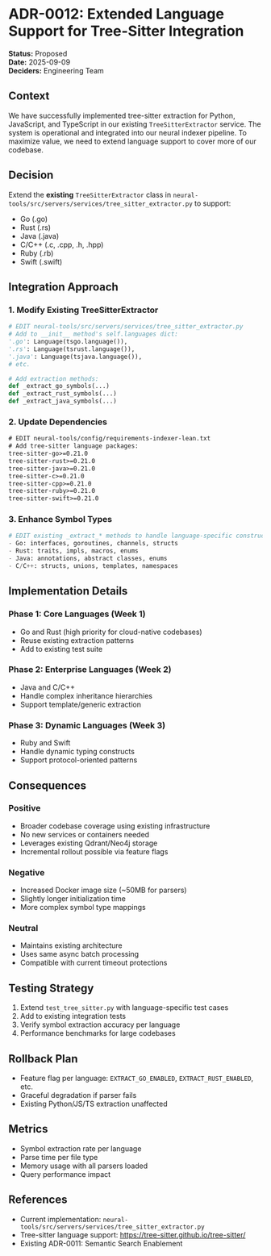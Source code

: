 # ADR-0012: Extended Language Support for Tree-Sitter Integration

**Status:** Proposed  
**Date:** 2025-09-09  
**Deciders:** Engineering Team  

## Context

We have successfully implemented tree-sitter extraction for Python, JavaScript, and TypeScript in our existing `TreeSitterExtractor` service. The system is operational and integrated into our neural indexer pipeline. To maximize value, we need to extend language support to cover more of our codebase.

## Decision

Extend the **existing** `TreeSitterExtractor` class in `neural-tools/src/servers/services/tree_sitter_extractor.py` to support:
- Go (.go)
- Rust (.rs) 
- Java (.java)
- C/C++ (.c, .cpp, .h, .hpp)
- Ruby (.rb)
- Swift (.swift)

## Integration Approach

### 1. Modify Existing TreeSitterExtractor
```python
# EDIT neural-tools/src/servers/services/tree_sitter_extractor.py
# Add to __init__ method's self.languages dict:
'.go': Language(tsgo.language()),
'.rs': Language(tsrust.language()),
'.java': Language(tsjava.language()),
# etc.

# Add extraction methods:
def _extract_go_symbols(...)
def _extract_rust_symbols(...)
def _extract_java_symbols(...)
```

### 2. Update Dependencies
```txt
# EDIT neural-tools/config/requirements-indexer-lean.txt
# Add tree-sitter language packages:
tree-sitter-go>=0.21.0
tree-sitter-rust>=0.21.0
tree-sitter-java>=0.21.0
tree-sitter-c>=0.21.0
tree-sitter-cpp>=0.21.0
tree-sitter-ruby>=0.21.0
tree-sitter-swift>=0.21.0
```

### 3. Enhance Symbol Types
```python
# EDIT existing _extract_* methods to handle language-specific constructs:
- Go: interfaces, goroutines, channels, structs
- Rust: traits, impls, macros, enums
- Java: annotations, abstract classes, enums
- C/C++: structs, unions, templates, namespaces
```

## Implementation Details

### Phase 1: Core Languages (Week 1)
- Go and Rust (high priority for cloud-native codebases)
- Reuse existing extraction patterns
- Add to existing test suite

### Phase 2: Enterprise Languages (Week 2)
- Java and C/C++
- Handle complex inheritance hierarchies
- Support template/generic extraction

### Phase 3: Dynamic Languages (Week 3)
- Ruby and Swift
- Handle dynamic typing constructs
- Support protocol-oriented patterns

## Consequences

### Positive
- Broader codebase coverage using existing infrastructure
- No new services or containers needed
- Leverages existing Qdrant/Neo4j storage
- Incremental rollout possible via feature flags

### Negative
- Increased Docker image size (~50MB for parsers)
- Slightly longer initialization time
- More complex symbol type mappings

### Neutral
- Maintains existing architecture
- Uses same async batch processing
- Compatible with current timeout protections

## Testing Strategy

1. Extend `test_tree_sitter.py` with language-specific test cases
2. Add to existing integration tests
3. Verify symbol extraction accuracy per language
4. Performance benchmarks for large codebases

## Rollback Plan

- Feature flag per language: `EXTRACT_GO_ENABLED`, `EXTRACT_RUST_ENABLED`, etc.
- Graceful degradation if parser fails
- Existing Python/JS/TS extraction unaffected

## Metrics

- Symbol extraction rate per language
- Parse time per file type
- Memory usage with all parsers loaded
- Query performance impact

## References

- Current implementation: `neural-tools/src/servers/services/tree_sitter_extractor.py`
- Tree-sitter language support: https://tree-sitter.github.io/tree-sitter/
- Existing ADR-0011: Semantic Search Enablement